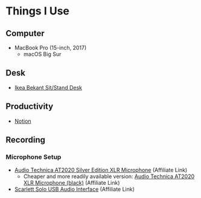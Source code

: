 # Things I Use

## Computer
- MacBook Pro (15-inch, 2017)
  - macOS Big Sur
  
## Desk
- [Ikea Bekant Sit/Stand Desk](https://www.ikea.com/us/en/p/bekant-desk-sit-stand-white-s49022538/)

## Productivity
- [Notion](https://www.notion.so/product)

## Recording
### Microphone Setup
- [Audio Technica AT2020 Silver Edition XLR Microphone](https://amzn.to/3djsHoS) (Affiliate Link)
  - Cheaper and more readily available version: [Audio Technica AT2020 XLR Microphone (black)](https://amzn.to/2Np8Hq2) (Affiliate Link)
- [Scarlett Solo USB Audio Interface](https://amzn.to/3qozph8) (Affiliate Link)
